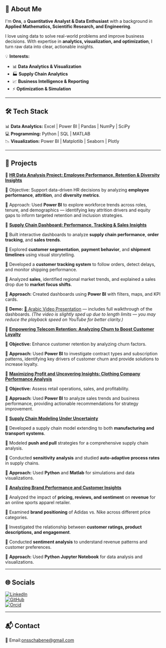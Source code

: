 ## 💫 About Me  
I'm **Ons**, a **Quantitative Analyst & Data Enthusiast** with a background in **Applied Mathematics, Scientific Research, and Engineering**.  

I love using data to solve real-world problems and improve business decisions. With expertise in **analytics, visualization, and optimization**, I turn raw data into clear, actionable insights.

💡 **Interests:**  
- 📊 **Data Analytics & Visualization**  
- 🏭 **Supply Chain Analytics**  
- 📈 **Business Intelligence & Reporting**  
- ⚡ **Optimization & Simulation**  

---

## 🛠️ Tech Stack  
📊 **Data Analytics:** Excel | Power BI | Pandas | NumPy | SciPy  
💻 **Programming:** Python | SQL | MATLAB  
📉 **Visualization:** Power BI | Matplotlib | Seaborn | Plotly  

---

## 🚀 Projects  
🔹 **[HR Data Analysis Project: Employee Performance, Retention & Diversity Insights](https://github.com/OnsChaabene/HR-Data-Analysis-Project-Employee-Performance-Retention-Diversity-Insights)**  

📌 Objective: Support data-driven HR decisions by analyzing **employee performance**, **attrition**, and **diversity metrics**.  

📌 Approach: Used **Power BI** to explore workforce trends across roles, tenure, and demographics — identifying key attrition drivers and equity gaps to inform targeted retention and inclusion strategies.


🔹 **[Supply Chain Dashboard: Performance, Tracking & Sales Insights](https://github.com/OnsChaabene/Supply-Chain-Data-Analysis-Dashboards)**  

📌 Built interactive dashboards to analyze **supply chain performance**, **order tracking**, and **sales trends**.

📌 Explored **customer segmentation**, **payment behavior**, and **shipment timelines** using visual storytelling.

📌 Developed a **customer tracking system** to follow orders, detect delays, and monitor shipping performance.

📌 Analyzed **sales**, identified regional market trends, and explained a sales drop due to **market focus shifts**.

📌 **Approach:** Created dashboards using **Power BI** with filters, maps, and KPI cards.

📌 **Demo:** [🎥 Arabic Video Presentation](https://x.com/onsscha/status/1895136953198325904) — includes full walkthrough of the dashboards. *(The video is slightly sped up due to length limits — you may reduce the playback speed on YouTube for better clarity.)*

🔹 [**Empowering Telecom Retention: Analyzing Churn to Boost Customer Loyalty**](https://github.com/OnsChaabene/Empowering-Telecom-Retention_-Analyzing-Churn-to-Boost-Customer-Loyalty)  

📌 **Objective:** Enhance customer retention by analyzing churn factors.  

📌 **Approach:** Used **Power BI** to investigate contract types and subscription patterns, identifying key drivers of customer churn and provide solutions to increase loyalty.  

🔹 [**Maximizing Profit and Uncovering Insights: Clothing Company Performance Analysis**](https://github.com/OnsChaabene/A-Comprehensive-Analysis-of-a-Clothing-Company-s-Performance)  

📌 **Objective:** Assess retail operations, sales, and profitability.  

📌 **Approach:** Used **Power BI** to analyze sales trends and business performance, providing actionable recommendations for strategy improvement.  

🔹 **[Supply Chain Modeling Under Uncertainty](https://repository.kaust.edu.sa/items/2815e18e-f308-4a1b-8f8f-3c54fee289a0)**  

📌 Developed a supply chain model extending to both **manufacturing and transport systems**.  

📌 Modeled **push and pull** strategies for a comprehensive supply chain analysis.  

📌 Conducted **sensitivity analysis** and studied **auto-adaptive process rates** in supply chains.  

📌 **Approach:** Used **Python** and **Matlab** for simulations and data visualizations.  


🔹  **[Analyzing Brand Performance and Customer Insights](https://github.com/OnsChaabene/Analyzing-Brand-Performance-and-Customer-Insights-Impact-of-Pricing-Reviews-and-Sentiment-on-Revenue)**  

📌 Analyzed the impact of **pricing, reviews, and sentiment** on **revenue** for an online sports apparel retailer.

📌 Examined **brand positioning** of Adidas vs. Nike across different price categories.

📌 Investigated the relationship between **customer ratings, product descriptions, and engagement**.

📌 Conducted **sentiment analysis** to understand revenue patterns and customer preferences.

📌 **Approach:** Used **Python Jupyter Notebook** for data analysis and  visualizations.  

---

## 🌐 Socials  
[![LinkedIn](https://img.shields.io/badge/LinkedIn-%230077B5.svg?logo=linkedin&logoColor=white)](https://www.linkedin.com/in/ons-chaabene/)  
[![GitHub](https://img.shields.io/badge/GitHub-181717?logo=github&logoColor=white)](https://github.com/OnsChaabene)  
[![Orcid](https://img.shields.io/badge/Orcid-A6CE39?logo=orcid&logoColor=white)](https://orcid.org/0009-0009-7449-0739)  


---

## 📬 Contact  
📧 Email:onsschabene@gmail.com
